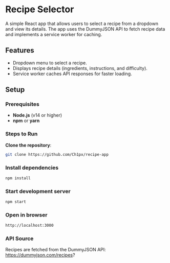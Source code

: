 # Recipe Selector

A simple React app that allows users to select a recipe from a dropdown and view its details. The app uses the DummyJSON API to fetch recipe data and implements a service worker for caching.

## Features

- Dropdown menu to select a recipe.
- Displays recipe details (ingredients, instructions, and difficulty).
- Service worker caches API responses for faster loading.

## Setup

### Prerequisites

- **Node.js** (v14 or higher)
- **npm** or **yarn**

### Steps to Run

**Clone the repository**:
   ```bash
   git clone https://github.com/Ch1px/recipe-app
   ```
### Install dependencies
```bash
npm install
```
### Start development server
```bash
npm start
```

### Open in browser
```bash
http://localhost:3000
```

### API Source

Recipes are fetched from the DummyJSON API:
https://dummyjson.com/recipes?
